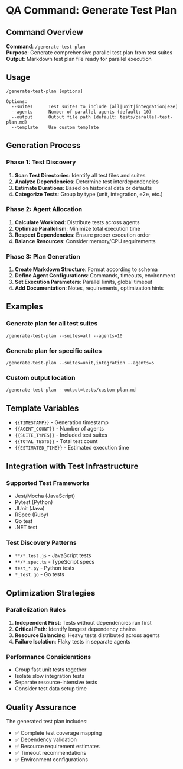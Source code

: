 # QA Command: Generate Test Plan

## Command Overview
**Command**: `/generate-test-plan`  
**Purpose**: Generate comprehensive parallel test plan from test suites  
**Output**: Markdown test plan file ready for parallel execution

## Usage
```
/generate-test-plan [options]

Options:
  --suites      Test suites to include (all|unit|integration|e2e)
  --agents      Number of parallel agents (default: 10)
  --output      Output file path (default: tests/parallel-test-plan.md)
  --template    Use custom template
```

## Generation Process

### Phase 1: Test Discovery
1. **Scan Test Directories**: Identify all test files and suites
2. **Analyze Dependencies**: Determine test interdependencies
3. **Estimate Durations**: Based on historical data or defaults
4. **Categorize Tests**: Group by type (unit, integration, e2e, etc.)

### Phase 2: Agent Allocation
1. **Calculate Workload**: Distribute tests across agents
2. **Optimize Parallelism**: Minimize total execution time
3. **Respect Dependencies**: Ensure proper execution order
4. **Balance Resources**: Consider memory/CPU requirements

### Phase 3: Plan Generation
1. **Create Markdown Structure**: Format according to schema
2. **Define Agent Configurations**: Commands, timeouts, environment
3. **Set Execution Parameters**: Parallel limits, global timeout
4. **Add Documentation**: Notes, requirements, optimization hints

## Examples

### Generate plan for all test suites
```
/generate-test-plan --suites=all --agents=10
```

### Generate plan for specific suites
```
/generate-test-plan --suites=unit,integration --agents=5
```

### Custom output location
```
/generate-test-plan --output=tests/custom-plan.md
```

## Template Variables
- `{{TIMESTAMP}}` - Generation timestamp
- `{{AGENT_COUNT}}` - Number of agents
- `{{SUITE_TYPES}}` - Included test suites
- `{{TOTAL_TESTS}}` - Total test count
- `{{ESTIMATED_TIME}}` - Estimated execution time

## Integration with Test Infrastructure

### Supported Test Frameworks
- Jest/Mocha (JavaScript)
- Pytest (Python)
- JUnit (Java)
- RSpec (Ruby)
- Go test
- .NET test

### Test Discovery Patterns
- `**/*.test.js` - JavaScript tests
- `**/*.spec.ts` - TypeScript specs
- `test_*.py` - Python tests
- `*_test.go` - Go tests

## Optimization Strategies

### Parallelization Rules
1. **Independent First**: Tests without dependencies run first
2. **Critical Path**: Identify longest dependency chains
3. **Resource Balancing**: Heavy tests distributed across agents
4. **Failure Isolation**: Flaky tests in separate agents

### Performance Considerations
- Group fast unit tests together
- Isolate slow integration tests
- Separate resource-intensive tests
- Consider test data setup time

## Quality Assurance

The generated test plan includes:
- ✅ Complete test coverage mapping
- ✅ Dependency validation
- ✅ Resource requirement estimates
- ✅ Timeout recommendations
- ✅ Environment configurations
